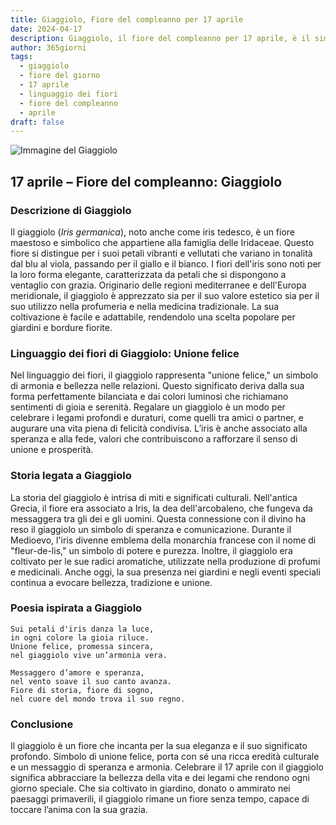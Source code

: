 ```yaml
---
title: Giaggiolo, Fiore del compleanno per 17 aprile
date: 2024-04-17
description: Giaggiolo, il fiore del compleanno per 17 aprile, è il simbolo di Unione felice. Scopri il suo significato unico, le storie affascinanti e la poesia che celebra la sua bellezza.
author: 365giorni
tags:
  - giaggiolo
  - fiore del giorno
  - 17 aprile
  - linguaggio dei fiori
  - fiore del compleanno
  - aprile
draft: false
---
```


![Immagine del Giaggiolo](https://cdn.pixabay.com/photo/2018/06/10/19/12/iris-3467097_960_720.jpg)


## 17 aprile – Fiore del compleanno: Giaggiolo

### Descrizione di Giaggiolo

Il giaggiolo (_Iris germanica_), noto anche come iris tedesco, è un fiore maestoso e simbolico che appartiene alla famiglia delle Iridaceae. Questo fiore si distingue per i suoi petali vibranti e vellutati che variano in tonalità dal blu al viola, passando per il giallo e il bianco. I fiori dell'iris sono noti per la loro forma elegante, caratterizzata da petali che si dispongono a ventaglio con grazia. Originario delle regioni mediterranee e dell'Europa meridionale, il giaggiolo è apprezzato sia per il suo valore estetico sia per il suo utilizzo nella profumeria e nella medicina tradizionale. La sua coltivazione è facile e adattabile, rendendolo una scelta popolare per giardini e bordure fiorite.

### Linguaggio dei fiori di Giaggiolo: Unione felice

Nel linguaggio dei fiori, il giaggiolo rappresenta "unione felice," un simbolo di armonia e bellezza nelle relazioni. Questo significato deriva dalla sua forma perfettamente bilanciata e dai colori luminosi che richiamano sentimenti di gioia e serenità. Regalare un giaggiolo è un modo per celebrare i legami profondi e duraturi, come quelli tra amici o partner, e augurare una vita piena di felicità condivisa. L’iris è anche associato alla speranza e alla fede, valori che contribuiscono a rafforzare il senso di unione e prosperità.

### Storia legata a Giaggiolo

La storia del giaggiolo è intrisa di miti e significati culturali. Nell'antica Grecia, il fiore era associato a Iris, la dea dell'arcobaleno, che fungeva da messaggera tra gli dei e gli uomini. Questa connessione con il divino ha reso il giaggiolo un simbolo di speranza e comunicazione. Durante il Medioevo, l'iris divenne emblema della monarchia francese con il nome di "fleur-de-lis," un simbolo di potere e purezza. Inoltre, il giaggiolo era coltivato per le sue radici aromatiche, utilizzate nella produzione di profumi e medicinali. Anche oggi, la sua presenza nei giardini e negli eventi speciali continua a evocare bellezza, tradizione e unione.

### Poesia ispirata a Giaggiolo

```
Sui petali d'iris danza la luce,  
in ogni colore la gioia riluce.  
Unione felice, promessa sincera,  
nel giaggiolo vive un’armonia vera.  

Messaggero d’amore e speranza,  
nel vento soave il suo canto avanza.  
Fiore di storia, fiore di sogno,  
nel cuore del mondo trova il suo regno.  
```

### Conclusione

Il giaggiolo è un fiore che incanta per la sua eleganza e il suo significato profondo. Simbolo di unione felice, porta con sé una ricca eredità culturale e un messaggio di speranza e armonia. Celebrare il 17 aprile con il giaggiolo significa abbracciare la bellezza della vita e dei legami che rendono ogni giorno speciale. Che sia coltivato in giardino, donato o ammirato nei paesaggi primaverili, il giaggiolo rimane un fiore senza tempo, capace di toccare l’anima con la sua grazia.